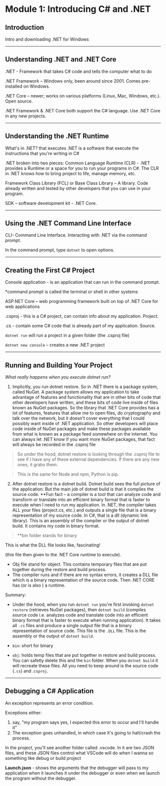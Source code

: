 # Module 1: Introducing C# and .NET

## Introduction
Intro and downloading .NET for Windows
___

## Understanding .NET and .NET Core

.NET - Framework that takes C# code and tells the computer what to do 

.NET Framework – Windows only, been around since 2001. Comes pre-installed on Windows.

.NET Core – newer; works on various platforms (Linux, Mac, Windows, etc.). Open source.

.NET Framework & .NET Core both support the C# language. Use .NET Core in any new projects.
___
 
## Understanding the .NET Runtime
What's in .NET?  that executes
.NET is a software that execute the instructions that you're writing in C#

.NET broken into two pieces:
Common Language Runtime (CLR) - .NET provides a Runtime or a space for you to run your programs in C#. The CLR in .NET knows how to bring project to life, manage memory, etc.

Framework Class Library (FCL) or Base Class Library – A library. Code already written and tested by other developers that you can use in your program.

SDK – software development kit - .NET Core.
___

## Using the .NET Command Line Interface
CLI- Command Line Interface. Interacting with .NET via the command prompt.

In the command prompt, type `dotnet` to open options.
___

## Creating the First C# Project
Console application - is an application that can run in the command prompt.

*command prompt is called the terminal or shell in other systems

ASP.NET Core – web programming framework built on top of .NET Core for web applications

.csproj - this is a C# project, can contain info about my application. Project.

.cs - contain some C# code that is already part of my application. Source.

`dotnet run` will run a project in a given folder (the .csproj file)

`dotnet new console` – creates a new .NET project
___
## Running and Building Your Project
*What really happens when you execute dotnet run?* 

1. Implicitly, you run dotnet restore. So in .NET there is a package system, called NuGet. A package system allows my application to take advantage of features and functionality that are in other bits of code that other developers have written, and these bits of code live inside of files known as NuGet packages. So the library that .NET Core provides has a lot of features, features that allow me to open files, do cryptography and talk over the network, but it doesn't cover everything that I could possibly want inside of .NET application. So other developers will place code inside of NuGet packages and make these packages available from what is known as a package feed somewhere on the internet. You can always let .NET know if you want more NuGet packages, that fact will always be recorded in the .csproj file

>So under the hood, dotnet restore is looking through the .csproj file to see if I have any of these external dependencies. If there are any new ones, it grabs them.

>This is the same for Node and npm, Python is pip.
		
2. After dotnet restore is a dotnet build. Dotnet build sees the full picture of the application. But the main job of dotnet build is that it compiles the source code.
**Fun fact – a compiler is a tool that can analyze code and transform or translate into an efficient binary format that is faster to execute when I need to run my application. In .NET, the compiler takes ALL your files (project.cs, etc.) and outputs a single file that is a binary representation of my source code. In C#, that is a dll (dynamic link library). This is an assembly of the compiler or the output of dotnet build. It contains my code in binary format.

> **bin folder stands for binary

This is what the DLL file looks like, fascinating! 

(this file then given to the .NET Core runtime to execute).

* Obj file stand for object. This contains temporary files that are put together during the restore and build process.
* The compiler runs and if there are no syntax errors, it creates a DLL file which is a binary representation of the source code. Then .NET CORE has  (or is also ) a runtime.

Summary:
* Under the hood, when you run `dotnet run` you're first invoking `dotnet restore` (retrieves NuGet packages), then `dotnet build` (compiles source code i.e. analyzes code and translate code into an efficient binary format that is faster to execute when running application). It takes all `.cs` files and produce a single output file that is a binary representation of source code. This file is the `.DLL` file. This is the assembly or the output of `dotnet build`.

 * `bin`: short for binary
 * `obj`: holds temp files that are put together in restore and build process. You can safetly delete this and the `bin` folder. When you `dotnet build` it will recreate these files. All you need to keep around is the source code (`.cs`) and .`csproj`.

 ____
 ## Debugging a C# Application
 An exception represents an error condition. 

Exceptions either:
1. say, "my program says yes, I expected this error to occur and I'll handle it"
2. The exception goes unhandled, in which case it's going to halt/crash the process. 

In the project, you'll see another folder called .vscode. In it are two JSON files, and these JSON files control what VSCode will do when I wanna so something like debug or build project

**Launch.json** - shows the arguments that the debugger will pass to my application when it launches it under the debugger or even when we launch the program without the debugger. 